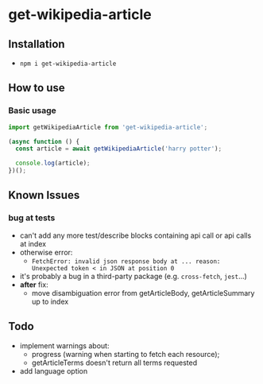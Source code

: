 # get-wikipedia-article

## Installation

- `npm i get-wikipedia-article`

## How to use

### Basic usage

```js
import getWikipediaArticle from 'get-wikipedia-article';

(async function () {
  const article = await getWikipediaArticle('harry potter');

  console.log(article);
})();
```

## Known Issues

### bug at tests

- can't add any more test/describe blocks containing api call or api calls at index
- otherwise error:
  - `FetchError: invalid json response body at ... reason: Unexpected token < in JSON at position 0`
- it's probably a bug in a third-party package (e.g. `cross-fetch`, `jest`...)
- **after** fix:
  - move disambiguation error from getArticleBody, getArticleSummary up to index

## Todo

- implement warnings about:
  - progress (warning when starting to fetch each resource);
  - getArticleTerms doesn't return all terms requested
- add language option
